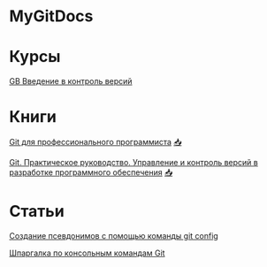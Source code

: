 # MyGitDocs

# Курсы

[GB Введение в контроль версий](/GBGit/README.md)

# Книги

[Git для профессионального программиста](/Git_for_a_professional_programmer.pdf) [📥](https://github.com/Palex068/MyGitDocs/raw/main/Git_for_a_professional_programmer.pdf)

[Git. Практическое руководство. Управление и контроль версий в разработке программного обеспечения](/Git_Practical_guide.pdf) [📥](https://github.com/Palex068/MyGitDocs/raw/main/Git_Practical_guide.pdf)

# Статьи

[Создание псевдонимов с помощью команды git config](/alias.md)<br>

[Шпаргалка по консольным командам Git](/GitСommands/README.md)


